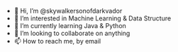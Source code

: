 - 👋 Hi, I’m @skywalkersonofdarkvador
- 👀 I’m interested in Machine Learning & Data Structure
- 🌱 I’m currently learning Java & Python
- 💞️ I’m looking to collaborate on anything
- 📫 How to reach me, by email
<!---
skywalkersonofdarkvador/skywalkersonofdarkvador is a ✨ special ✨ repository because its `README.md` (this file) appears on your GitHub profile.
You can click the Preview link to take a look at your changes.
--->
